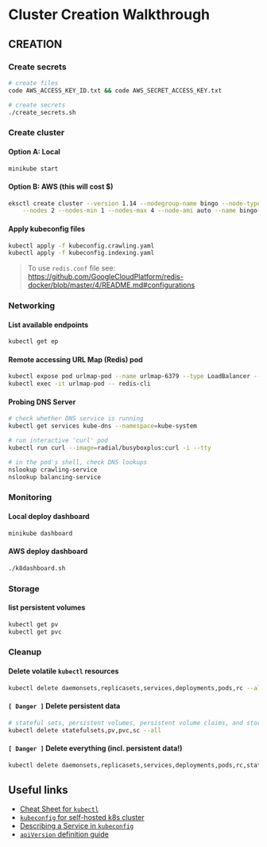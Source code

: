 # Cluster Creation Walkthrough

## CREATION

### Create secrets

```sh
# create files
code AWS_ACCESS_KEY_ID.txt && code AWS_SECRET_ACCESS_KEY.txt

# create secrets
./create_secrets.sh
```

### Create cluster

#### Option A: Local

```sh
minikube start
```

#### Option B: AWS (this will cost $)

```sh
eksctl create cluster --version 1.14 --nodegroup-name bingo --node-type t3.nano \
    --nodes 2 --nodes-min 1 --nodes-max 4 --node-ami auto --name bingo-nano
```

#### Apply kubeconfig files

```sh
kubectl apply -f kubeconfig.crawling.yaml
kubectl apply -f kubeconfig.indexing.yaml
```

> To use `redis.conf` file see:
https://github.com/GoogleCloudPlatform/redis-docker/blob/master/4/README.md#configurations

### Networking

#### List available endpoints

```sh
kubectl get ep
```

#### Remote accessing URL Map (Redis) pod

```sh
kubectl expose pod urlmap-pod --name urlmap-6379 --type LoadBalancer --port 6379 --protocol TCP
kubectl exec -it urlmap-pod -- redis-cli
```

#### Probing DNS Server

```sh
# check whether DNS service is running
kubectl get services kube-dns --namespace=kube-system

# run interactive 'curl' pod
kubectl run curl --image=radial/busyboxplus:curl -i --tty

# in the pod's shell, check DNS lookups
nslookup crawling-service
nslookup balancing-service
```

### Monitoring

#### Local deploy dashboard

```sh
minikube dashboard
```

#### AWS deploy dashboard

```sh
./k8dashboard.sh
```

### Storage

#### list persistent volumes

```sh
kubectl get pv
kubectl get pvc
```

### Cleanup

#### Delete volatile `kubectl` resources

```sh
kubectl delete daemonsets,replicasets,services,deployments,pods,rc --all
```

#### `[ Danger ]` Delete **persistent data**

```sh
# stateful sets, persistent volumes, persistent volume claims, and storage classes
kubectl delete statefulsets,pv,pvc,sc --all
```

#### `[ Danger ]` Delete everything (incl. persistent data!)

```sh
kubectl delete daemonsets,replicasets,services,deployments,pods,rc,statefulsets,pv,pvc,sc --all
```

## Useful links

+ [Cheat Sheet for `kubectl`](https://kubernetes.io/docs/reference/kubectl/cheatsheet/)
+ [`kubeconfig` for self-hosted k8s cluster](http://docs.shippable.com/deploy/tutorial/create-kubeconfig-for-self-hosted-kubernetes-cluster/)
+ [Describing a Service in `kubeconfig`](https://kubernetes.io/docs/concepts/services-networking/service/#defining-a-service)
+ [`apiVersion` definition guide](https://matthewpalmer.net/kubernetes-app-developer/articles/kubernetes-apiversion-definition-guide.html)
